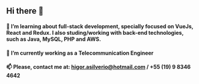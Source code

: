 ## Hi there 👋


#### 🌱 I’m learning about full-stack development, specially focused on VueJs, React and Redux. I also studing/working with back-end technologies, such as Java, MySQL, PHP and AWS.

#### 🔭 I’m currently working as a Telecommunication Engineer

#### 📫 Please, contact me at: higor.asilverio@hotmail.com / +55 (19) 9 8346 4642
